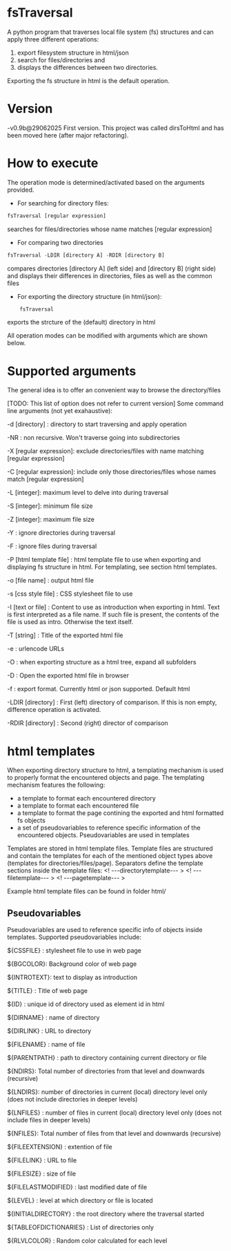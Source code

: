 
# fsTraversal

A python program that traverses local file system (fs) structures and can apply three different operations: 
1) export filesystem structure in html/json
2) search for files/directories and
3) displays the differences between two directories.

Exporting the fs structure in html is the default operation. 

# Version

-v0.9b@29062025
First version. This project was called dirsToHtml and has been moved here (after major refactoring).

# How to execute
The operation mode is determined/activated based on the arguments provided. 
- For searching for directory files:
  
```python
fsTraversal [regular expression] 
```
searches for files/directories whose name matches [regular expression] 

- For comparing two directories
  
```python
fsTraversal -LDIR [directory A] -RDIR [directory B]
```
compares directories [directory A] (left side) and [directory B] (right side) and displays their differences in directories, files as well as the common files

- For exporting the directory structure (in html/json):
 
```python
    fsTraversal
```

exports the strcture of the (default) directory in html

All operation modes can be modified with arguments which are shown below.



# Supported arguments

The general idea is to offer an convenient way to browse the directory/files

[TODO: This list of option does not refer to current version] Some command line arguments (not yet exahaustive):

-d [directory] : directory to start traversing and apply operation

-NR  : non recursive. Won't traverse going into subdirectories

-X [regular expression]: exclude directories/files with name matching [regular expression]

-C [regular expression]: include only those directories/files whose names match [regular expression]

-L [integer]: maximum level to delve into during traversal

-S [integer]: minimum file size

-Z [integer]: maximum file size

-Y : ignore directories during traversal

-F : ignore files during traversal

-P [html template file] : html template file to use when exporting and displaying fs structure in html. For templating, see section html templates.

-o [file name] : output html file

-s [css style file] : CSS stylesheet file to use

-I [text or file] : Content to use as introduction when exporting in html. Text is first interpreted as a file name. If such file is present, the contents of the file is used as intro. Otherwise the text itself.

-T [string] : Title of the exported html file

-e : urlencode URLs

-O : when exporting  structure as a html tree, expand all subfolders

-D : Open the exported html file in browser

-f : export format. Currently html or json supported. Default html

-LDIR [directory] : First (left) directory of comparison. If this is non empty, difference operation is activated.

-RDIR [directory] : Second (right) director of comparison


# html templates

When exporting directory structure to html, a templating mechanism is used to properly format the encountered objects and page. The templating mechanism features the following:

- a template to format each encountered directory
- a template to format each encountered file
- a template to format the page contining the exported and html formatted fs objects
- a set of pseudovariables to reference specific information of the encountered objects. Pseudovariables are used in templates

Templates are stored in html template files. Template files are structured and contain the templates for each of the mentioned object types above (templates for directories/files/page). Separators define the template sections inside the template files:
<! ---directorytemplate--- > <! ---filetemplate--- > <! ---pagetemplate--- >

Example html template files can be found in folder html/


## Pseudovariables
Pseudovariables are used to reference specific info of objects inside templates. Supported pseudovariables include:

${CSSFILE} : stylesheet file to use in web page

${BGCOLOR}: Background color of web page

${INTROTEXT}: text to display as introduction

${TITLE} : Title of web page

${ID} : unique id of directory used as element id in html

${DIRNAME} : name of directory

${DIRLINK} : URL to directory

${FILENAME} : name of file

${PARENTPATH} : path to directory containing current directory or file

${NDIRS}: Total number of directories from that level and downwards (recursive)

${LNDIRS}: number of directories in current (local) directory level only (does not include directories in deeper levels)

${LNFILES} : number of files in current (local) directory level only (does not include files in deeper levels)

${NFILES}: Total number of files from that level and downwards (recursive)

${FILEEXTENSION} : extention of file

${FILELINK} : URL to file

${FILESIZE} : size of file

${FILELASTMODIFIED} : last modified date of file

${LEVEL} : level at which directory or file is located

${INITIALDIRECTORY} : the root directory where the traversal started

${TABLEOFDICTIONARIES} : List of directories only

${RLVLCOLOR} : Random color calculated for each level




